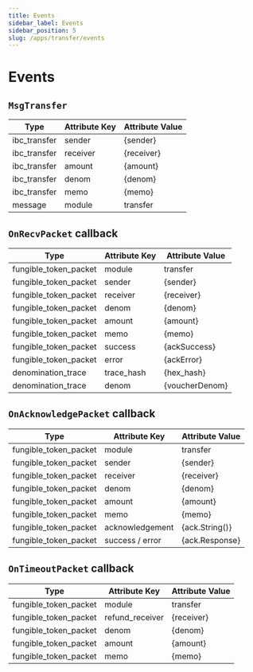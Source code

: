 ```yaml
---
title: Events
sidebar_label: Events
sidebar_position: 5
slug: /apps/transfer/events
---
```



# Events

## `MsgTransfer`

| Type         | Attribute Key | Attribute Value |
|--------------|---------------|-----------------|
| ibc_transfer | sender        | \{sender\}      |
| ibc_transfer | receiver      | \{receiver\}    |
| ibc_transfer | amount        | \{amount\}      |
| ibc_transfer | denom         | \{denom\}       |
| ibc_transfer | memo          | \{memo\}        |
| message      | module        | transfer        |

## `OnRecvPacket` callback

| Type                  | Attribute Key | Attribute Value |
|-----------------------|---------------|-----------------|
| fungible_token_packet | module        | transfer        |
| fungible_token_packet | sender        | \{sender\}      |
| fungible_token_packet | receiver      | \{receiver\}    |
| fungible_token_packet | denom         | \{denom\}       |
| fungible_token_packet | amount        | \{amount\}      |
| fungible_token_packet | memo          | \{memo\}        |
| fungible_token_packet | success       | \{ackSuccess\}  |
| fungible_token_packet | error         | \{ackError\}    |
| denomination_trace    | trace_hash    | \{hex_hash\}    |
| denomination_trace    | denom         | \{voucherDenom\}|

## `OnAcknowledgePacket` callback

| Type                  | Attribute Key   | Attribute Value  |
|-----------------------|-----------------|------------------|
| fungible_token_packet | module          | transfer         |
| fungible_token_packet | sender          | \{sender\}       |
| fungible_token_packet | receiver        | \{receiver\}     |
| fungible_token_packet | denom           | \{denom\}        |
| fungible_token_packet | amount          | \{amount\}       |
| fungible_token_packet | memo            | \{memo\}         |
| fungible_token_packet | acknowledgement | \{ack.String()\} |
| fungible_token_packet | success / error | \{ack.Response\} |

## `OnTimeoutPacket` callback

| Type                  | Attribute Key   | Attribute Value |
|-----------------------|-----------------|-----------------|
| fungible_token_packet | module          | transfer        |
| fungible_token_packet | refund_receiver | \{receiver\}    |
| fungible_token_packet | denom           | \{denom\}       |
| fungible_token_packet | amount          | \{amount\}      |
| fungible_token_packet | memo            | \{memo\}        |
